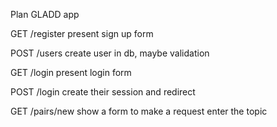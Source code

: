 Plan GLADD app

GET /register 
    present sign up form

POST /users
    create user in db, maybe validation 

GET /login 
    present login form

POST /login 
    create their session and redirect 

GET /pairs/new
show a form to make a request 
enter the topic 